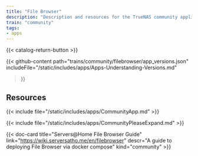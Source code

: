 ```yaml
---
title: "File Browser"
description: "Description and resources for the TrueNAS community application called File Browser."
train: "community"
tags:
- apps
---
```


{{< catalog-return-button >}}

{{< github-content 
    path="trains/community/filebrowser/app_versions.json"
	includeFile="/static/includes/apps/Apps-Understanding-Versions.md"
>}}

## Resources

{{< include file="/static/includes/apps/CommunityApp.md" >}}

{{< include file="/static/includes/apps/CommunityPleaseExpand.md" >}}


<div class="docs-sections">
	
{{< doc-card title="Servers@Home File Browser Guide" link="https://wiki.serversatho.me/en/filebrowser" descr="A guide to deploying File Browser via docker compose" kind="community" >}}

</div>

